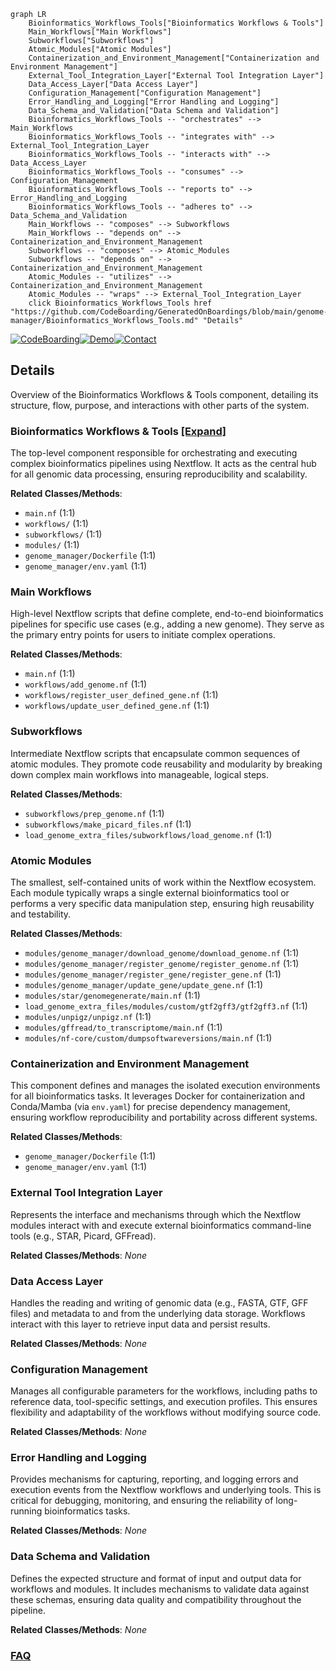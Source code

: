 ```mermaid
graph LR
    Bioinformatics_Workflows_Tools["Bioinformatics Workflows & Tools"]
    Main_Workflows["Main Workflows"]
    Subworkflows["Subworkflows"]
    Atomic_Modules["Atomic Modules"]
    Containerization_and_Environment_Management["Containerization and Environment Management"]
    External_Tool_Integration_Layer["External Tool Integration Layer"]
    Data_Access_Layer["Data Access Layer"]
    Configuration_Management["Configuration Management"]
    Error_Handling_and_Logging["Error Handling and Logging"]
    Data_Schema_and_Validation["Data Schema and Validation"]
    Bioinformatics_Workflows_Tools -- "orchestrates" --> Main_Workflows
    Bioinformatics_Workflows_Tools -- "integrates with" --> External_Tool_Integration_Layer
    Bioinformatics_Workflows_Tools -- "interacts with" --> Data_Access_Layer
    Bioinformatics_Workflows_Tools -- "consumes" --> Configuration_Management
    Bioinformatics_Workflows_Tools -- "reports to" --> Error_Handling_and_Logging
    Bioinformatics_Workflows_Tools -- "adheres to" --> Data_Schema_and_Validation
    Main_Workflows -- "composes" --> Subworkflows
    Main_Workflows -- "depends on" --> Containerization_and_Environment_Management
    Subworkflows -- "composes" --> Atomic_Modules
    Subworkflows -- "depends on" --> Containerization_and_Environment_Management
    Atomic_Modules -- "utilizes" --> Containerization_and_Environment_Management
    Atomic_Modules -- "wraps" --> External_Tool_Integration_Layer
    click Bioinformatics_Workflows_Tools href "https://github.com/CodeBoarding/GeneratedOnBoardings/blob/main/genome-manager/Bioinformatics_Workflows_Tools.md" "Details"
```

[![CodeBoarding](https://img.shields.io/badge/Generated%20by-CodeBoarding-9cf?style=flat-square)](https://github.com/CodeBoarding/GeneratedOnBoardings)[![Demo](https://img.shields.io/badge/Try%20our-Demo-blue?style=flat-square)](https://www.codeboarding.org/demo)[![Contact](https://img.shields.io/badge/Contact%20us%20-%20contact@codeboarding.org-lightgrey?style=flat-square)](mailto:contact@codeboarding.org)

## Details

Overview of the Bioinformatics Workflows & Tools component, detailing its structure, flow, purpose, and interactions with other parts of the system.

### Bioinformatics Workflows & Tools [[Expand]](./Bioinformatics_Workflows_Tools.md)
The top-level component responsible for orchestrating and executing complex bioinformatics pipelines using Nextflow. It acts as the central hub for all genomic data processing, ensuring reproducibility and scalability.


**Related Classes/Methods**:

- `main.nf` (1:1)
- `workflows/` (1:1)
- `subworkflows/` (1:1)
- `modules/` (1:1)
- `genome_manager/Dockerfile` (1:1)
- `genome_manager/env.yaml` (1:1)


### Main Workflows
High-level Nextflow scripts that define complete, end-to-end bioinformatics pipelines for specific use cases (e.g., adding a new genome). They serve as the primary entry points for users to initiate complex operations.


**Related Classes/Methods**:

- `main.nf` (1:1)
- `workflows/add_genome.nf` (1:1)
- `workflows/register_user_defined_gene.nf` (1:1)
- `workflows/update_user_defined_gene.nf` (1:1)


### Subworkflows
Intermediate Nextflow scripts that encapsulate common sequences of atomic modules. They promote code reusability and modularity by breaking down complex main workflows into manageable, logical steps.


**Related Classes/Methods**:

- `subworkflows/prep_genome.nf` (1:1)
- `subworkflows/make_picard_files.nf` (1:1)
- `load_genome_extra_files/subworkflows/load_genome.nf` (1:1)


### Atomic Modules
The smallest, self-contained units of work within the Nextflow ecosystem. Each module typically wraps a single external bioinformatics tool or performs a very specific data manipulation step, ensuring high reusability and testability.


**Related Classes/Methods**:

- `modules/genome_manager/download_genome/download_genome.nf` (1:1)
- `modules/genome_manager/register_genome/register_genome.nf` (1:1)
- `modules/genome_manager/register_gene/register_gene.nf` (1:1)
- `modules/genome_manager/update_gene/update_gene.nf` (1:1)
- `modules/star/genomegenerate/main.nf` (1:1)
- `load_genome_extra_files/modules/custom/gtf2gff3/gtf2gff3.nf` (1:1)
- `modules/unpigz/unpigz.nf` (1:1)
- `modules/gffread/to_transcriptome/main.nf` (1:1)
- `modules/nf-core/custom/dumpsoftwareversions/main.nf` (1:1)


### Containerization and Environment Management
This component defines and manages the isolated execution environments for all bioinformatics tasks. It leverages Docker for containerization and Conda/Mamba (via `env.yaml`) for precise dependency management, ensuring workflow reproducibility and portability across different systems.


**Related Classes/Methods**:

- `genome_manager/Dockerfile` (1:1)
- `genome_manager/env.yaml` (1:1)


### External Tool Integration Layer
Represents the interface and mechanisms through which the Nextflow modules interact with and execute external bioinformatics command-line tools (e.g., STAR, Picard, GFFread).


**Related Classes/Methods**: _None_

### Data Access Layer
Handles the reading and writing of genomic data (e.g., FASTA, GTF, GFF files) and metadata to and from the underlying data storage. Workflows interact with this layer to retrieve input data and persist results.


**Related Classes/Methods**: _None_

### Configuration Management
Manages all configurable parameters for the workflows, including paths to reference data, tool-specific settings, and execution profiles. This ensures flexibility and adaptability of the workflows without modifying source code.


**Related Classes/Methods**: _None_

### Error Handling and Logging
Provides mechanisms for capturing, reporting, and logging errors and execution events from the Nextflow workflows and underlying tools. This is critical for debugging, monitoring, and ensuring the reliability of long-running bioinformatics tasks.


**Related Classes/Methods**: _None_

### Data Schema and Validation
Defines the expected structure and format of input and output data for workflows and modules. It includes mechanisms to validate data against these schemas, ensuring data quality and compatibility throughout the pipeline.


**Related Classes/Methods**: _None_



### [FAQ](https://github.com/CodeBoarding/GeneratedOnBoardings/tree/main?tab=readme-ov-file#faq)